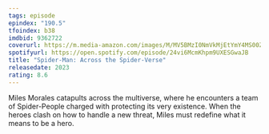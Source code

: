 ```yaml
---
tags: episode
epindex: "190.5"
tfoindex: b38
imdbid: 9362722
coverurl: https://m.media-amazon.com/images/M/MV5BMzI0NmVkMjEtYmY4MS00ZDMxLTlkZmEtMzU4MDQxYTMzMjU2XkEyXkFqcGdeQXVyMzQ0MzA0NTM@._V1_SX202_CR0,0,202,300_.jpg
spotifyurl: https://open.spotify.com/episode/24vi6McmKhpm9UXESGwaJB
title: "Spider-Man: Across the Spider-Verse"
releasedate: 2023
rating: 8.6
---
```


Miles Morales catapults across the multiverse, where he encounters a team of Spider-People charged with protecting its very existence. When the heroes clash on how to handle a new threat, Miles must redefine what it means to be a hero.